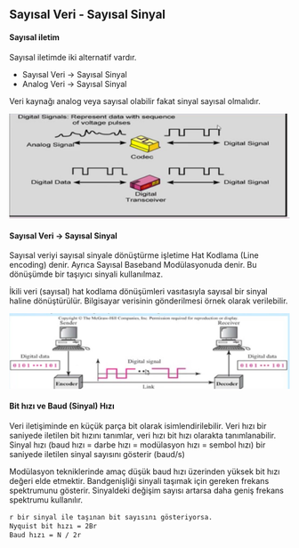 Sayısal Veri - Sayısal Sinyal
--------

#### Sayısal iletim
Sayısal iletimde iki alternatif vardır.
* Sayısal Veri -> Sayısal Sinyal
* Analog Veri -> Sayısal Sinyal

Veri kaynağı analog veya sayısal olabilir fakat sinyal sayısal olmalıdır.

![](sayisal-iletim.png)

#### Sayısal Veri -> Sayısal Sinyal
Sayısal veriyi sayısal sinyale dönüştürme işletime Hat Kodlama (Line encoding) denir. Ayrıca Sayısal Baseband Modülasyonuda denir. Bu dönüşümde bir taşıyıcı sinyali kullanılmaz.

İkili veri (sayısal) hat kodlama dönüşümleri vasıtasıyla sayısal bir sinyal haline dönüştürülür. Bilgisayar verisinin gönderilmesi örnek olarak verilebilir.

![](sayisal-veri.png)

#### Bit hızı ve Baud (Sinyal) Hızı
Veri iletişiminde en küçük parça bit olarak isimlendirilebilir. Veri hızı bir saniyede iletilen bit hızını tanımlar, veri hızı bit hızı olarakta tanımlanabilir. Sinyal hızı (baud hızı = darbe hızı = modülasyon hızı = sembol hızı) bir saniyede iletilen sinyal sayısını gösterir (baud/s)

Modülasyon tekniklerinde amaç düşük baud hızı üzerinden yüksek bit hızı değeri elde etmektir. Bandgenişliği sinyali taşımak için gereken frekans spektrumunu gösterir. Sinyaldeki değişim sayısı artarsa daha geniş frekans spektrumu kullanılır.

```
r bir sinyal ile taşınan bit sayısını gösteriyorsa.
Nyquist bit hızı = 2Br
Baud hızı = N / 2r
```